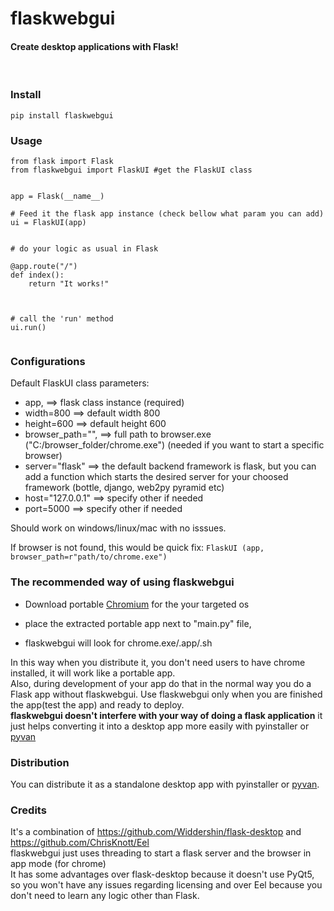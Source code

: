 # flaskwebgui
#### Create desktop applications with Flask!

<br>

### Install
```
pip install flaskwebgui
```
### Usage
```
from flask import Flask  
from flaskwebgui import FlaskUI #get the FlaskUI class


app = Flask(__name__)

# Feed it the flask app instance (check bellow what param you can add)
ui = FlaskUI(app) 


# do your logic as usual in Flask

@app.route("/")
def index():  
    return "It works!"



# call the 'run' method
ui.run()
 
```
### Configurations

Default FlaskUI class parameters: 

* app,                              ==> flask  class instance (required)
* width=800                         ==> default width 800 
* height=600                        ==> default height 600
* browser_path="",                  ==> full path to browser.exe ("C:/browser_folder/chrome.exe")
                                        (needed if you want to start a specific browser)
* server="flask"                    ==> the default backend framework is flask, but you can add a function which starts 
                                        the desired server for your choosed framework (bottle, django, web2py pyramid etc)
* host="127.0.0.1"                  ==> specify other if needed
* port=5000                         ==> specify other if needed


Should work on windows/linux/mac with no isssues.

If browser is not found, this would be quick fix: `FlaskUI (app, browser_path=r"path/to/chrome.exe")`

### The recommended way of using flaskwebgui

- Download portable [Chromium](https://chromium.woolyss.com/) for the your targeted os

- place the extracted portable app next to "main.py" file, 

- flaskwebgui will look for chrome.exe/.app/.sh

In this way when you distribute it, you don't need users to have chrome installed, it will work like a portable app.
<br>
 Also, during development of your app do that in the normal way you do a Flask app without flaskwebgui. Use flaskwebgui only when you are finished the app(test the app) and ready to deploy.
<br>
**flaskwebgui doesn't interfere with your way of doing a flask application** it just helps converting it into a desktop app more easily with pyinstaller or [pyvan](https://github.com/ClimenteA/pyvan)


### Distribution

You can distribute it as a standalone desktop app with pyinstaller or [pyvan](https://github.com/ClimenteA/pyvan).


### Credits

It's a combination of https://github.com/Widdershin/flask-desktop and https://github.com/ChrisKnott/Eel
<br>
flaskwebgui just uses threading to start a flask server and the browser in app mode (for chrome)
<br>
It has some advantages over flask-desktop because it doesn't use PyQt5, so you won't have any issues regarding licensing and over Eel because you don't need to learn any logic other than Flask.









